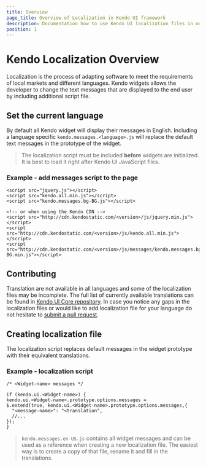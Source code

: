 ```yaml
---
title: Overview
page_title: Overview of Localization in Kendo UI framework
description: Documentation how to use Kendo UI localization files in order to change the default messages of widgets.
position: 1
---
```

# Kendo Localization Overview

Localization is the process of adapting software to meet the requirements of local markets and different languages.
Kendo widgets allows the developer to change the text messages that are displayed to the end user by including additional script file.

## Set the current language

By default all Kendo widget will display their messages in English. Including a language specific `kendo.messages.<language>.js` will replace the default text messages in the prototype of the widget.

> The localization script must be included **before** widgets are initialized. It is best to load it right after Kendo UI JavaScript files.

### Example - add messages script to the page

    <script src="jquery.js"></script>
    <script src="kendo.all.min.js"></script>
    <script src="kendo.messages.bg-BG.js"></script>

    <!-- or when using the Kendo CDN -->
    <script src="http://cdn.kendostatic.com/<version>/js/jquery.min.js"></script>
    <script src="http://cdn.kendostatic.com/<version>/js/kendo.all.min.js"></script>
    <script src="http://cdn.kendostatic.com/<version>/js/messages/kendo.messages.bg-BG.min.js"></script>

## Contributing

Translation are not available in all languages and some of the localization files may be incomplete.
The full list of currently available translations can be found in [Kendo UI Core repository](https://github.com/telerik/kendo-ui-core/tree/master/src/messages).
In case you notice any gaps in the localization files or would like to add localization file for your language do not hesitate to [submit a pull request](https://github.com/telerik/kendo-ui-core/blob/master/CONTRIBUTING.md#3-submit-a-pull-request).

## Creating localization file

The localization script replaces default messages in the widget prototype with their equivalent translations.

### Example - localization script

    /* <Widget-name> messages */

    if (kendo.ui.<Widget-name>) {
    kendo.ui.<Widget-name>.prototype.options.messages =
    $.extend(true, kendo.ui.<Widget-name>.prototype.options.messages,{
      "<message-name>": "<translation",
      //...
    });
    }

> `kendo.messages.en-US.js` contains all widget messages and can be used as a reference when creating a new localization file. The easiest way is to create a copy of that file, rename it and fill in the translations.
